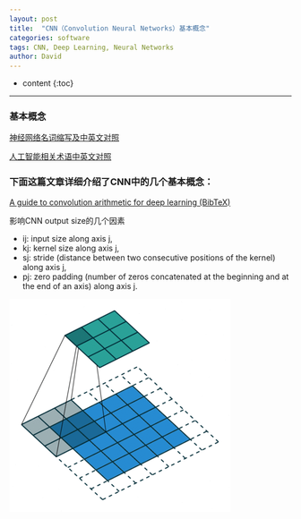 ```yaml
---
layout: post
title:  "CNN（Convolution Neural Networks）基本概念"
categories: software
tags: CNN, Deep Learning, Neural Networks
author: David
---
```


* content
{:toc}

---

### 基本概念

[神经网络名词缩写及中英文对照](https://blog.csdn.net/counte_rking/article/details/78864795)

[人工智能相关术语中英文对照](https://www.jianshu.com/p/7431493954ae)


### 下面这篇文章详细介绍了CNN中的几个基本概念：

[A guide to convolution arithmetic for deep learning (BibTeX)](https://github.com/vdumoulin/conv_arithmetic)

影响CNN output size的几个因素

* ij: input size along axis j,
* kj: kernel size along axis j,
* sj: stride (distance between two consecutive positions of the kernel) along axis j,
* pj: zero padding (number of zeros concatenated at the beginning and at the end of an axis) along axis j.


![CNN example-no padding no stride](https://github.com/titron/titron.github.io/raw/master/img/2021-02-07-CNN_Guide_padding_strides.gif)

